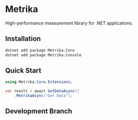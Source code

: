 
# Metrika

High-performance measurement library for .NET applications.

## Installation
```bash
dotnet add package Metrika.Core
dotnet add package Metrika.Console
```

## Quick Start
```csharp
using Metrika.Core.Extensions;

var result = await GetDataAsync()
    .MetrikaAsync("Get Data");
```
## Development Branch
